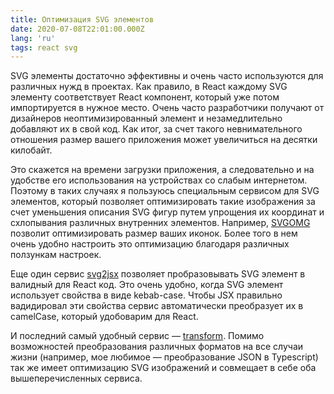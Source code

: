 ```yaml
---
title: Оптимизация SVG элементов
date: 2020-07-08T22:01:00.000Z
lang: 'ru'
tags: react svg
---
```


SVG элементы достаточно эффективны и очень часто используются для различных нужд в проектах. Как правило, в React каждому SVG элементу соответствует React компонент, который уже потом импортируется в нужное место. 
Очень часто разработчики получают от дизайнеров неоптимизированный элемент и незамедлительно добавляют их в свой код. Как итог, за счет такого невнимательного отношения
размер вашего приложения может увеличиться на десятки килобайт. 

Это скажется на времени загрузки приложения, а следовательно и на удобстве его использования на устройствах со слабым интернетом.
Поэтому в таких случаях я пользуюсь специальным сервисом для SVG элементов, который позволяет оптимизировать такие изображения за счет уменьшения описания SVG фигур путем упрощения их координат и схлопывания различных внутренних элементов. Например, [SVGOMG](https://jakearchibald.github.io/svgomg/) позволит оптимизировать размер ваших иконок. Более того в нем очень удобно настроить это оптимизацию благодаря различных ползункам настроек.


Еще один сервис [svg2jsx](https://svg2jsx.com/) позволяет пробразовывать SVG элемент в валидный для React код. Это очень удобно, когда SVG элемент использует свойства в виде kebab-case. Чтобы JSX правильно вадидировал эти свойства сервис автоматически преобразует их в camelCase, который удобоварим для React.


И последний самый удобный сервис — [transform](https://transform.tools/). Помимо возможностей преобразования различных форматов на все случаи жизни (например, мое любимое — преобразование JSON в Typescript) так же имеет оптимизацию SVG изображений и совмещает в себе оба вышеперечисленных сервиса.